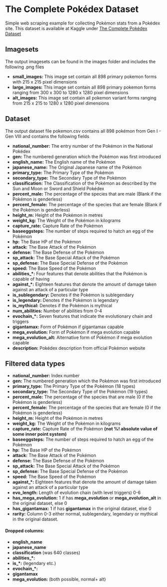 # The Complete Pokédex Dataset
Simple web scraping example for collecting Pokémon stats from a Pokédex site. This dataset is available at Kaggle under [The Complete Pokédex Dataset](https://www.kaggle.com/cristobalmitchell/pokedex) 

## Imagesets
The output imagesets can be found in the images folder and includes the following .png files
* **small_images:** This image set contain all 898 primary pokemon forms with 215 x 215 pixel dimensions
* **large_images:** This image set contain all 898 primary pokemon forms ranging from 300 x 300 to 1280 x 1280 pixel dimensions
* **alt_images:** This image set contain all pokemon variant forms ranging from 215 x 215 to 1280 x 1280 pixel dimensions

## Dataset
The output dataset file pokemon.csv contains all 898 pokémon from Gen I - Gen VIII and contains the following fields

* **national_number:** The entry number of the Pokémon in the National Pokédex
* **gen:** The numbered generation which the Pokémon was first introduced
* **english_name:** The English name of the Pokémon
* **japanese_name:** The Original Japanese name of the Pokémon
* **primary_type:** The Primary Type of the Pokémon
* **secondary_type:** The Secondary Type of the Pokémon
* **classification:** The Classification of the Pokémon as described by the Sun and Moon or Sword and Shield Pokédex
* **percent_male:** The percentage of the species that are male (Blank if the Pokémon is genderless)
* **percent_female:** The percentage of the species that are female (Blank if the Pokémon is genderless)
* **height_m:** Height of the Pokémon in metres
* **weight_kg:** The Weight of the Pokémon in kilograms
* **capture_rate:** Capture Rate of the Pokémon
* **baseeggsteps:** The number of steps required to hatch an egg of the Pokémon
* **hp:** The Base HP of the Pokémon
* **attack:** The Base Attack of the Pokémon
* **defense:** The Base Defense of the Pokémon
* **sp_attack:** The Base Special Attack of the Pokémon
* **sp_defense:** The Base Special Defense of the Pokémon
* **speed:** The Base Speed of the Pokémon
* **abilities_*:** Four features that denote abilities that the Pokémon is capable of having
* **against_*:** Eighteen features that denote the amount of damage taken against an attack of a particular type
* **is_sublegendary:** Denotes if the Pokémon is sublegendary
* **is_legendary:** Denotes if the Pokémon is legendary
* **is_mythical:** Denotes if the Pokémon is mythical
* **num_abilities:** Number of abilities from 0-4
* **evochain_*:** Seven features that indicate the evolutionary chain and triggers
* **gigantamax:** Form of Pokémon if gigantamax capable
* **mega_evolution:** Form of Pokémon if mega evolution capable
* **mega_evolution_alt:** Alternative form of Pokémon if mega evolution capable
* **description:** Pokédex description from official Pokémon website

## Filtered data types
* **national_number:** Index number
* **gen:** The numbered generation which the Pokémon was first introduced
* **primary_type:** The Primary Type of the Pokémon (18 types)
* **secondary_type:** The Secondary Type of the Pokémon (19 types)
* **percent_male:** The percentage of the species that are male (0 if the Pokémon is genderless)
* **percent_female:** The percentage of the species that are female (0 if the Pokémon is genderless)
* **height_m:** Height of the Pokémon in metres
* **weight_kg:** The Weight of the Pokémon in kilograms
* **capture_rate:** Capture Rate of the Pokémon __(not %! absolute value of some inner point system)__
* **baseeggsteps:** The number of steps required to hatch an egg of the Pokémon
* **hp:** The Base HP of the Pokémon
* **attack:** The Base Attack of the Pokémon
* **defense:** The Base Defense of the Pokémon
* **sp_attack:** The Base Special Attack of the Pokémon
* **sp_defense:** The Base Special Defense of the Pokémon
* **speed:** The Base Speed of the Pokémon
* **against_*:** Eighteen features that denote the amount of damage taken against an attack of a particular type
* **evo_length:** Length of evolution chain (with level triggers) 0-6
* **has_mega_evolution:** 1 if has **mega_evolution** or **mega_evolution_alt** in the original dataset, else 0
* **has_gigantamax:** 1 if has **gigantamax** in the original dataset, else 0
* **rarity:** Column 0-3 either normal, sublegendary, legendary or mythical in the original dataset.

#### Dropped columns:
-  **english_name**
-  **japanese_name**
-  **classification** (was 640 classes)
-  **abilities_*:**
-  **is_*:** (legendary etc.)
-  **evochain_*:**
-  **gigantamax**
-  **mega_evolution:** (both possible, normal+ alt)

